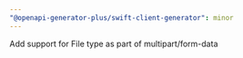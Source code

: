 ```yaml
---
"@openapi-generator-plus/swift-client-generator": minor
---
```


Add support for File type as part of multipart/form-data
